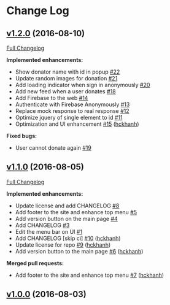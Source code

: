 # Change Log

## [v1.2.0](https://github.com/hckhanh/donation-form/tree/v1.2.0) (2016-08-10)

[Full Changelog](https://github.com/hckhanh/donation-form/compare/v1.1.0...v1.2.0)

**Implemented enhancements:**

- Show donator name with id in popup [\#22](https://github.com/hckhanh/donation-form/issues/22)
- Update random images for donation [\#21](https://github.com/hckhanh/donation-form/issues/21)
- Add loading indicator when sign in anonymously [\#20](https://github.com/hckhanh/donation-form/issues/20)
- Add new feed when a user donates [\#18](https://github.com/hckhanh/donation-form/issues/18)
- Add Firebase to the web [\#14](https://github.com/hckhanh/donation-form/issues/14)
-  Authenticate with Firebase Anonymously [\#13](https://github.com/hckhanh/donation-form/issues/13)
- Replace mock response to real response [\#12](https://github.com/hckhanh/donation-form/issues/12)
- Optimize jquery of single element to id [\#11](https://github.com/hckhanh/donation-form/issues/11)
- Optimization and UI enhancement [\#15](https://github.com/hckhanh/donation-form/pull/15) ([hckhanh](https://github.com/hckhanh))

**Fixed bugs:**

- User cannot donate again [\#19](https://github.com/hckhanh/donation-form/issues/19)

## [v1.1.0](https://github.com/hckhanh/donation-form/tree/v1.1.0) (2016-08-05)
[Full Changelog](https://github.com/hckhanh/donation-form/compare/v1.0.0...v1.1.0)

**Implemented enhancements:**

- Update license and add CHANGELOG [\#8](https://github.com/hckhanh/donation-form/issues/8)
- Add footer to the site and enhance top menu [\#5](https://github.com/hckhanh/donation-form/issues/5)
- Add version button on the main page [\#4](https://github.com/hckhanh/donation-form/issues/4)
- Add CHANGELOG [\#3](https://github.com/hckhanh/donation-form/issues/3)
- Edit the menu bar on UI [\#1](https://github.com/hckhanh/donation-form/issues/1)
- Add CHANGELOG \[skip ci\] [\#10](https://github.com/hckhanh/donation-form/pull/10) ([hckhanh](https://github.com/hckhanh))
- Update license for repo [\#9](https://github.com/hckhanh/donation-form/pull/9) ([hckhanh](https://github.com/hckhanh))
- Add version button to the main page [\#6](https://github.com/hckhanh/donation-form/pull/6) ([hckhanh](https://github.com/hckhanh))

**Merged pull requests:**

- Add footer to the site and enhance top menu [\#7](https://github.com/hckhanh/donation-form/pull/7) ([hckhanh](https://github.com/hckhanh))

## [v1.0.0](https://github.com/hckhanh/donation-form/tree/v1.0.0) (2016-08-03)
